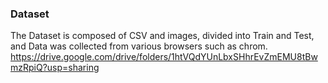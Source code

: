 ### Dataset
The Dataset is composed of CSV and images, divided into Train and Test, and Data was collected from various browsers such as chrom.
<https://drive.google.com/drive/folders/1htVQdYUnLbxSHhrEvZmEMU8tBwmzRpiQ?usp=sharing>
